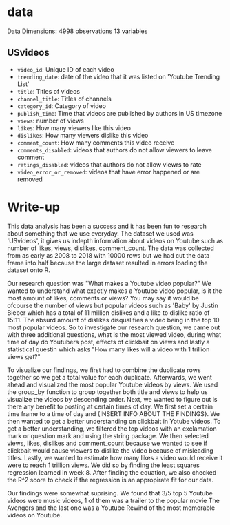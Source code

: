 # data

Data Dimensions:
4998 observations
13 variables

## USvideos

- `video_id`: Unique ID of each video
- `trending_date`: date of the video that it was listed on 'Youtube Trending List'
- `title`: Titles of videos
- `channel_title`: Titles of channels
- `category_id`: Category of video
- `publish_time`: Time that videos are published by authors in US timezone
- `views`: number of views 
- `likes`: How many viewers like this video
- `dislikes`: How many viewers dislike this video
- `comment_count`: How many comments this video receive
- `comments_disabled`: videos that authors do not allow viewers to leave comment
- `ratings_disabled`: videos that authors do not allow viewrs to rate
- `video_error_or_removed`: videos that have error happened or are removed

# Write-up

This data analysis has been a success and it has been fun to research about something that we use everyday. The dataset we used was 'USvideos', it gives us indepth information about videos on Youtube such as number of likes, views, dislikes, comment_count. The data was collected from as early as 2008 to 2018 with 10000 rows but we had cut the data frame into half because the large dataset resulted in errors loading the dataset onto R. 

Our research question was "What makes a Youtube video popular?" We wanted to understand what exactly makes a Youtube video popular, is it the most amount of likes, comments or views? You may say it would be ofcourse the number of views but popular videos such as 'Baby' by Justin Bieber which has a total of 11 million dislikes and a like to dislike ratio of 15:11. The absurd amount of dislikes disqualifies a video being in the top 10 most popular videos. So to investigate our research question, we came out with three additional questions, what is the most viewed video, during what time of day do Youtubers post, effects of clickbait on views and lastly a statistical questin which asks "How many likes will a video with 1 trillion views get?"

To visualize our findings, we first had to combine the duplicate rows together so we get a total value for each duplicate. Afterwards, we went ahead and visualized the most popular Youtube videos by views. We used the group_by function to group together both title and views to help us visualize the videos by descending order. Next, we wanted to figure out is there any benefit to posting at certain times of day. We first set a certain time frame to a time of day and {INSERT INFO ABOUT THE FINDINGS}. We then wanted to get a better understanding on clickbait in Yotube videos. To get a better understanding, we filtered the top videos with an exclamation mark or question mark and using the string package. We then selected views, likes, dislikes and comment_count because we wanted to see if clickbait would cause viewers to dislike the video because of misleading titles. Lastly, we wanted to estimate how many likes a video would receive it were to reach 1 trillion views. We did so by finding the least squares regression learned in week 8. After finding the equation, we also checked the R^2 score to check if the regression is an appropirate fit for our data. 

Our findings were somewhat suprising. We found that 3/5 top 5 Youtube videos were music videos, 1 of them was a trailer to the popular movie The Avengers and the last one was a Youtube Rewind of the most memorable videos on Youtube.  

